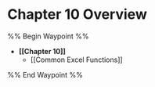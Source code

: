 # Chapter 10 Overview
%% Begin Waypoint %%
- **[[Chapter 10]]**
	- [[Common Excel Functions]]

%% End Waypoint %%
